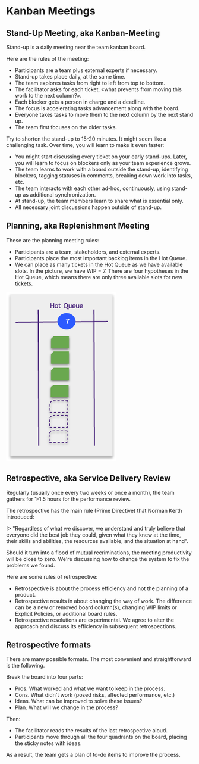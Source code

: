 # Kanban Meetings

## Stand-Up Meeting, aka Kanban-Meeting

Stand-up is a daily meeting near the team kanban board.

Here are the rules of the meeting:

* Participants are a team plus external experts if necessary.
* Stand-up takes place daily, at the same time.
* The team explores tasks from right to left from top to bottom.
* The facilitator asks for each ticket, «what prevents from moving this work to the next column?».
* Each blocker gets a person in charge and a deadline.
* The focus is accelerating tasks advancement along with the board.
* Everyone takes tasks to move them to the next column by the next stand up.
* The team first focuses on the older tasks.

Try to shorten the stand-up to 15-20 minutes. It might seem like a challenging task. Over time, you will learn to make it even faster:

* You might start discussing every ticket on your early stand-ups. Later, you will learn to focus on blockers only as your team experience grows.
* The team learns to work with a board outside the stand-up, identifying blockers, tagging statuses in comments, breaking down work into tasks, etc.
* The team interacts with each other ad-hoc, continuously, using stand-up as additional synchronization.
* At stand-up, the team members learn to share what is essential only.
* All necessary joint discussions happen outside of stand-up.

## Planning, aka Replenishment Meeting

These are the planning meeting rules:

* Participants are a team, stakeholders, and external experts.
* Participants place the most important backlog items in the Hot Queue.
* We can place as many tickets in the Hot Queue as we have available slots. In the picture, we have WIP = 7. There are four hypotheses in the Hot Queue, which means there are only three available slots for new tickets.

![Replenishment](_images/meetings-hotqueue.png)

## Retrospective, aka Service Delivery Review

Regularly (usually once every two weeks or once a month), the team gathers for 1-1.5 hours for the performance review.

The retrospective has the main rule (Prime Directive) that Norman Kerth introduced:

!> "Regardless of what we discover, we understand and truly believe that everyone did the best job they could, given what they knew at the time, their skills and abilities, the resources available, and the situation at hand".

Should it turn into a flood of mutual recriminations, the meeting productivity will be close to zero. We're discussing how to change the system to fix the problems we found.

Here are some rules of retrospective:

* Retrospective is about the process efficiency and not the planning of a product.
* Retrospective results in about changing the way of work. The difference can be a new or removed board column(s), changing WIP limits or Explicit Policies, or additional board rules.
* Retrospective resolutions are experimental. We agree to alter the approach and discuss its efficiency in subsequent retrospections.

## Retrospective formats

There are many possible formats. The most convenient and straightforward is the following.

Break the board into four parts:

* Pros. What worked and what we want to keep in the process.
* Cons. What didn't work (posed risks, affected performance, etc.)
* Ideas. What can be improved to solve these issues?
* Plan. What will we change in the process?

Then:

* The facilitator reads the results of the last retrospective aloud.
* Participants move through all the four quadrants on the board, placing the sticky notes with ideas.

As a result, the team gets a plan of to-do items to improve the process.
